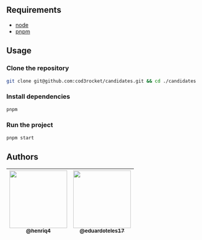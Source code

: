 ## Requirements

- [node](https://nodejs.org/en/download/)
- [pnpm](https://pnpm.io/installation)

## Usage

### Clone the repository

```bash
git clone git@github.com:cod3rocket/candidates.git && cd ./candidates
```

### Install dependencies

```bash
pnpm
```

### Run the project

```bash
pnpm start
```

## Authors

| [<img src="https://github.com/henriq4.png?size=150" width=150><br><sub>@henriq4</sub>](https://github.com/henriq4) | [<img src="https://github.com/eduardoteles17.png?size=150" width=150><br><sub>@eduardoteles17</sub>](https://github.com/eduardoteles17) |
| ------------------------------------------------------------------------------------------------------------------ | --------------------------------------------------------------------------------------------------------------------------------------- |

